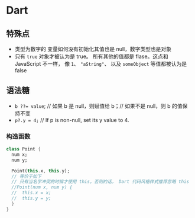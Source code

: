 # Dart

## 特殊点

- 类型为数字的 变量如何没有初始化其值也是 null，数字类型也是对象
- 只有 `true` 对象才被认为是 true。 所有其他的值都是 flase。这点和 JavaScript 不一样， 像 `1`、 `"aString"`、 以及 `someObject` 等值都被认为是 false


## 语法糖

- `b ??= value`; // 如果 b 是 null，则赋值给 b；// 如果不是 null，则 b 的值保持不变
- `p?.y = 4;` // If p is non-null, set its y value to 4.

### 构造函数

```dart
class Point {
  num x;
  num y;

  Point(this.x, this.y);
  // 等价于如下
  // 只有当名字冲突的时候才使用 this。否则的话， Dart 代码风格样式推荐忽略 this
  //Point(num x, num y) {
  //  this.x = x;
  //  this.y = y;
  }
}
```


